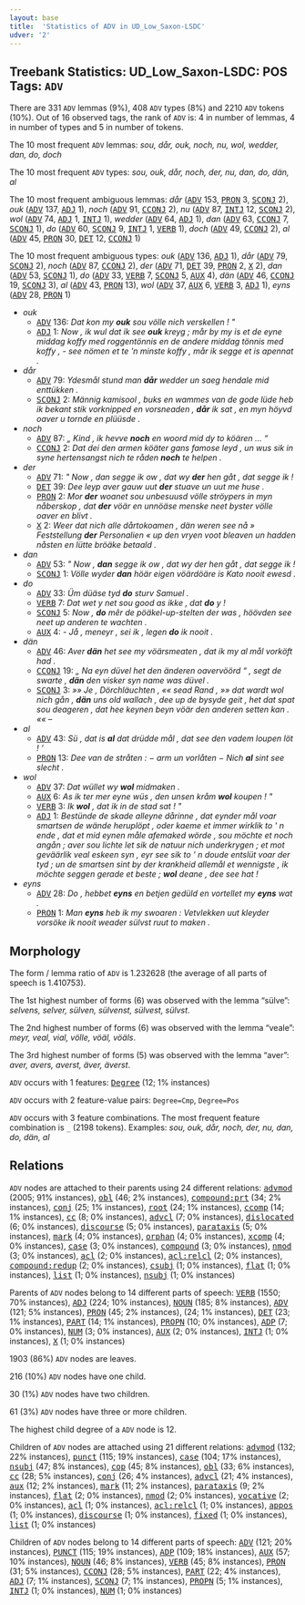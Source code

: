 ```yaml
---
layout: base
title:  'Statistics of ADV in UD_Low_Saxon-LSDC'
udver: '2'
---
```


## Treebank Statistics: UD_Low_Saxon-LSDC: POS Tags: `ADV`

There are 331 `ADV` lemmas (9%), 408 `ADV` types (8%) and 2210 `ADV` tokens (10%).
Out of 16 observed tags, the rank of `ADV` is: 4 in number of lemmas, 4 in number of types and 5 in number of tokens.

The 10 most frequent `ADV` lemmas: <em>sou, dår, ouk, noch, nu, wol, wedder, dan, do, doch</em>

The 10 most frequent `ADV` types:  <em>sou, ouk, dår, noch, der, nu, dan, do, dän, al</em>

The 10 most frequent ambiguous lemmas: <em>dår</em> (<tt><a href="nds_lsdc-pos-ADV.html">ADV</a></tt> 153, <tt><a href="nds_lsdc-pos-PRON.html">PRON</a></tt> 3, <tt><a href="nds_lsdc-pos-SCONJ.html">SCONJ</a></tt> 2), <em>ouk</em> (<tt><a href="nds_lsdc-pos-ADV.html">ADV</a></tt> 137, <tt><a href="nds_lsdc-pos-ADJ.html">ADJ</a></tt> 1), <em>noch</em> (<tt><a href="nds_lsdc-pos-ADV.html">ADV</a></tt> 91, <tt><a href="nds_lsdc-pos-CCONJ.html">CCONJ</a></tt> 2), <em>nu</em> (<tt><a href="nds_lsdc-pos-ADV.html">ADV</a></tt> 87, <tt><a href="nds_lsdc-pos-INTJ.html">INTJ</a></tt> 12, <tt><a href="nds_lsdc-pos-SCONJ.html">SCONJ</a></tt> 2), <em>wol</em> (<tt><a href="nds_lsdc-pos-ADV.html">ADV</a></tt> 74, <tt><a href="nds_lsdc-pos-ADJ.html">ADJ</a></tt> 1, <tt><a href="nds_lsdc-pos-INTJ.html">INTJ</a></tt> 1), <em>wedder</em> (<tt><a href="nds_lsdc-pos-ADV.html">ADV</a></tt> 64, <tt><a href="nds_lsdc-pos-ADJ.html">ADJ</a></tt> 1), <em>dan</em> (<tt><a href="nds_lsdc-pos-ADV.html">ADV</a></tt> 63, <tt><a href="nds_lsdc-pos-CCONJ.html">CCONJ</a></tt> 7, <tt><a href="nds_lsdc-pos-SCONJ.html">SCONJ</a></tt> 1), <em>do</em> (<tt><a href="nds_lsdc-pos-ADV.html">ADV</a></tt> 60, <tt><a href="nds_lsdc-pos-SCONJ.html">SCONJ</a></tt> 9, <tt><a href="nds_lsdc-pos-INTJ.html">INTJ</a></tt> 1, <tt><a href="nds_lsdc-pos-VERB.html">VERB</a></tt> 1), <em>doch</em> (<tt><a href="nds_lsdc-pos-ADV.html">ADV</a></tt> 49, <tt><a href="nds_lsdc-pos-CCONJ.html">CCONJ</a></tt> 2), <em>al</em> (<tt><a href="nds_lsdc-pos-ADV.html">ADV</a></tt> 45, <tt><a href="nds_lsdc-pos-PRON.html">PRON</a></tt> 30, <tt><a href="nds_lsdc-pos-DET.html">DET</a></tt> 12, <tt><a href="nds_lsdc-pos-CCONJ.html">CCONJ</a></tt> 1)

The 10 most frequent ambiguous types:  <em>ouk</em> (<tt><a href="nds_lsdc-pos-ADV.html">ADV</a></tt> 136, <tt><a href="nds_lsdc-pos-ADJ.html">ADJ</a></tt> 1), <em>dår</em> (<tt><a href="nds_lsdc-pos-ADV.html">ADV</a></tt> 79, <tt><a href="nds_lsdc-pos-SCONJ.html">SCONJ</a></tt> 2), <em>noch</em> (<tt><a href="nds_lsdc-pos-ADV.html">ADV</a></tt> 87, <tt><a href="nds_lsdc-pos-CCONJ.html">CCONJ</a></tt> 2), <em>der</em> (<tt><a href="nds_lsdc-pos-ADV.html">ADV</a></tt> 71, <tt><a href="nds_lsdc-pos-DET.html">DET</a></tt> 39, <tt><a href="nds_lsdc-pos-PRON.html">PRON</a></tt> 2, <tt><a href="nds_lsdc-pos-X.html">X</a></tt> 2), <em>dan</em> (<tt><a href="nds_lsdc-pos-ADV.html">ADV</a></tt> 53, <tt><a href="nds_lsdc-pos-SCONJ.html">SCONJ</a></tt> 1), <em>do</em> (<tt><a href="nds_lsdc-pos-ADV.html">ADV</a></tt> 33, <tt><a href="nds_lsdc-pos-VERB.html">VERB</a></tt> 7, <tt><a href="nds_lsdc-pos-SCONJ.html">SCONJ</a></tt> 5, <tt><a href="nds_lsdc-pos-AUX.html">AUX</a></tt> 4), <em>dän</em> (<tt><a href="nds_lsdc-pos-ADV.html">ADV</a></tt> 46, <tt><a href="nds_lsdc-pos-CCONJ.html">CCONJ</a></tt> 19, <tt><a href="nds_lsdc-pos-SCONJ.html">SCONJ</a></tt> 3), <em>al</em> (<tt><a href="nds_lsdc-pos-ADV.html">ADV</a></tt> 43, <tt><a href="nds_lsdc-pos-PRON.html">PRON</a></tt> 13), <em>wol</em> (<tt><a href="nds_lsdc-pos-ADV.html">ADV</a></tt> 37, <tt><a href="nds_lsdc-pos-AUX.html">AUX</a></tt> 6, <tt><a href="nds_lsdc-pos-VERB.html">VERB</a></tt> 3, <tt><a href="nds_lsdc-pos-ADJ.html">ADJ</a></tt> 1), <em>eyns</em> (<tt><a href="nds_lsdc-pos-ADV.html">ADV</a></tt> 28, <tt><a href="nds_lsdc-pos-PRON.html">PRON</a></tt> 1)


* <em>ouk</em>
  * <tt><a href="nds_lsdc-pos-ADV.html">ADV</a></tt> 136: <em>Dat kon my <b>ouk</b> sou völle nich verskellen ! "</em>
  * <tt><a href="nds_lsdc-pos-ADJ.html">ADJ</a></tt> 1: <em>Now , ik wul dat ik see <b>ouk</b> kreyg ; mår by my is et de eyne middag koffy med roggentönnis en de andere middag tönnis med koffy , - see nömen et te 'n minste koffy , mår ik segge et is apennat .</em>
* <em>dår</em>
  * <tt><a href="nds_lsdc-pos-ADV.html">ADV</a></tt> 79: <em>Ydesmål stund man <b>dår</b> wedder un saeg hendale mid enttükken .</em>
  * <tt><a href="nds_lsdc-pos-SCONJ.html">SCONJ</a></tt> 2: <em>Männig kamisool , buks en wammes van de gode lüde heb ik bekant stik vorknipped en vorsneaden , <b>dår</b> ik sat , en myn höyvd oaver u tornde en plüüsde .</em>
* <em>noch</em>
  * <tt><a href="nds_lsdc-pos-ADV.html">ADV</a></tt> 87: <em>„ Kind , ik hevve <b>noch</b> en woord mid dy to köären … “</em>
  * <tt><a href="nds_lsdc-pos-CCONJ.html">CCONJ</a></tt> 2: <em>Dat dei den armen köäter gans famose leyd , un wus sik in syne hertensangst nich te råden <b>noch</b> te helpen .</em>
* <em>der</em>
  * <tt><a href="nds_lsdc-pos-ADV.html">ADV</a></tt> 71: <em>" Now , dan segge ik ow , dat wy <b>der</b> hen gåt , dat segge ik !</em>
  * <tt><a href="nds_lsdc-pos-DET.html">DET</a></tt> 39: <em>Dee leyp aver gauw uut <b>der</b> stuave un uut me huse .</em>
  * <tt><a href="nds_lsdc-pos-PRON.html">PRON</a></tt> 2: <em>Mor <b>der</b> woanet sou unbesuusd völle ströypers in myn nåberskop , dat <b>der</b> vöär en unnöäse menske neet byster völle oaver en blivt .</em>
  * <tt><a href="nds_lsdc-pos-X.html">X</a></tt> 2: <em>Weer dat nich alle dårtokoamen , dän weren see nå » Feststellung <b>der</b> Personalien « up den vryen voot bleaven un hadden nåsten en lütte bröäke betaald .</em>
* <em>dan</em>
  * <tt><a href="nds_lsdc-pos-ADV.html">ADV</a></tt> 53: <em>" Now , <b>dan</b> segge ik ow , dat wy der hen gåt , dat segge ik !</em>
  * <tt><a href="nds_lsdc-pos-SCONJ.html">SCONJ</a></tt> 1: <em>Völle wyder <b>dan</b> höär eigen vöärdöäre is Kato nooit ewesd .</em>
* <em>do</em>
  * <tt><a href="nds_lsdc-pos-ADV.html">ADV</a></tt> 33: <em>Üm düäse tyd <b>do</b> sturv Samuel .</em>
  * <tt><a href="nds_lsdc-pos-VERB.html">VERB</a></tt> 7: <em>Dat wet y net sou good as ikke , dat <b>do</b> y !</em>
  * <tt><a href="nds_lsdc-pos-SCONJ.html">SCONJ</a></tt> 5: <em>Now , <b>do</b> mêr de pöäkel-up-stelten der was , höövden see neet up anderen te wachten .</em>
  * <tt><a href="nds_lsdc-pos-AUX.html">AUX</a></tt> 4: <em>- Jå , meneyr , sei ik , legen <b>do</b> ik nooit .</em>
* <em>dän</em>
  * <tt><a href="nds_lsdc-pos-ADV.html">ADV</a></tt> 46: <em>Aver <b>dän</b> het see my vöärsmeaten , dat ik my al mål vorköft had .</em>
  * <tt><a href="nds_lsdc-pos-CCONJ.html">CCONJ</a></tt> 19: <em>„ Na eyn düvel het den änderen oavervöörd “ , segt de swarte , <b>dän</b> den visker syn name was düvel .</em>
  * <tt><a href="nds_lsdc-pos-SCONJ.html">SCONJ</a></tt> 3: <em>»» Je , Dörchläuchten , «« sead Rand , »» dat wardt wol nich gån , <b>dän</b> uns old wallach , dee up de bysyde geit , het dat spat sou deageren , dat hee keynen beyn vöär den anderen setten kan . «« –</em>
* <em>al</em>
  * <tt><a href="nds_lsdc-pos-ADV.html">ADV</a></tt> 43: <em>Sü , dat is <b>al</b> dat drüdde mål , dat see den vadem loupen löt ! ’</em>
  * <tt><a href="nds_lsdc-pos-PRON.html">PRON</a></tt> 13: <em>Dee van de stråten : − arm un vorlåten − Nich <b>al</b> sint see slecht .</em>
* <em>wol</em>
  * <tt><a href="nds_lsdc-pos-ADV.html">ADV</a></tt> 37: <em>Dat wüllet wy <b>wol</b> midmaken .</em>
  * <tt><a href="nds_lsdc-pos-AUX.html">AUX</a></tt> 6: <em>As ik ter mer eyne wüs , den unsen kråm <b>wol</b> koupen ! "</em>
  * <tt><a href="nds_lsdc-pos-VERB.html">VERB</a></tt> 3: <em>Ik <b>wol</b> , dat ik in de stad sat ! "</em>
  * <tt><a href="nds_lsdc-pos-ADJ.html">ADJ</a></tt> 1: <em>Bestünde de skade alleyne dårinne , dat eynder mål voar smartsen de wände heruplöpt , oder kaeme et immer wirklik to ' n ende , dat et mid eynen måle afemaked wörde , sou möchte et noch angån ; aver sou lichte let sik de natuur nich underkrygen ; et mot geväärlik veal eskeen syn , eyr see sik to ' n doude entslüt voar der tyd ; un de smartsen sint by der krankheid allemål et wennigste , ik möchte seggen gerade et beste ; <b>wol</b> deane , dee see hat !</em>
* <em>eyns</em>
  * <tt><a href="nds_lsdc-pos-ADV.html">ADV</a></tt> 28: <em>Do , hebbet <b>eyns</b> en betjen gedüld en vortellet my <b>eyns</b> wat .</em>
  * <tt><a href="nds_lsdc-pos-PRON.html">PRON</a></tt> 1: <em>Man <b>eyns</b> heb ik my swoaren : Vetvlekken uut kleyder vorsöke ik nooit weader sülvst ruut to maken .</em>

## Morphology

The form / lemma ratio of `ADV` is 1.232628 (the average of all parts of speech is 1.410753).

The 1st highest number of forms (6) was observed with the lemma “sülve”: <em>selvens, selver, sülven, sülvenst, sülvest, sülvst</em>.

The 2nd highest number of forms (6) was observed with the lemma “veale”: <em>meyr, veal, vial, völle, vöäl, vöäls</em>.

The 3rd highest number of forms (5) was observed with the lemma “aver”: <em>aver, avers, averst, äver, äverst</em>.

`ADV` occurs with 1 features: <tt><a href="nds_lsdc-feat-Degree.html">Degree</a></tt> (12; 1% instances)

`ADV` occurs with 2 feature-value pairs: `Degree=Cmp`, `Degree=Pos`

`ADV` occurs with 3 feature combinations.
The most frequent feature combination is `_` (2198 tokens).
Examples: <em>sou, ouk, dår, noch, der, nu, dan, do, dän, al</em>


## Relations

`ADV` nodes are attached to their parents using 24 different relations: <tt><a href="nds_lsdc-dep-advmod.html">advmod</a></tt> (2005; 91% instances), <tt><a href="nds_lsdc-dep-obl.html">obl</a></tt> (46; 2% instances), <tt><a href="nds_lsdc-dep-compound-prt.html">compound:prt</a></tt> (34; 2% instances), <tt><a href="nds_lsdc-dep-conj.html">conj</a></tt> (25; 1% instances), <tt><a href="nds_lsdc-dep-root.html">root</a></tt> (24; 1% instances), <tt><a href="nds_lsdc-dep-ccomp.html">ccomp</a></tt> (14; 1% instances), <tt><a href="nds_lsdc-dep-cc.html">cc</a></tt> (8; 0% instances), <tt><a href="nds_lsdc-dep-advcl.html">advcl</a></tt> (7; 0% instances), <tt><a href="nds_lsdc-dep-dislocated.html">dislocated</a></tt> (6; 0% instances), <tt><a href="nds_lsdc-dep-discourse.html">discourse</a></tt> (5; 0% instances), <tt><a href="nds_lsdc-dep-parataxis.html">parataxis</a></tt> (5; 0% instances), <tt><a href="nds_lsdc-dep-mark.html">mark</a></tt> (4; 0% instances), <tt><a href="nds_lsdc-dep-orphan.html">orphan</a></tt> (4; 0% instances), <tt><a href="nds_lsdc-dep-xcomp.html">xcomp</a></tt> (4; 0% instances), <tt><a href="nds_lsdc-dep-case.html">case</a></tt> (3; 0% instances), <tt><a href="nds_lsdc-dep-compound.html">compound</a></tt> (3; 0% instances), <tt><a href="nds_lsdc-dep-nmod.html">nmod</a></tt> (3; 0% instances), <tt><a href="nds_lsdc-dep-acl.html">acl</a></tt> (2; 0% instances), <tt><a href="nds_lsdc-dep-acl-relcl.html">acl:relcl</a></tt> (2; 0% instances), <tt><a href="nds_lsdc-dep-compound-redup.html">compound:redup</a></tt> (2; 0% instances), <tt><a href="nds_lsdc-dep-csubj.html">csubj</a></tt> (1; 0% instances), <tt><a href="nds_lsdc-dep-flat.html">flat</a></tt> (1; 0% instances), <tt><a href="nds_lsdc-dep-list.html">list</a></tt> (1; 0% instances), <tt><a href="nds_lsdc-dep-nsubj.html">nsubj</a></tt> (1; 0% instances)

Parents of `ADV` nodes belong to 14 different parts of speech: <tt><a href="nds_lsdc-pos-VERB.html">VERB</a></tt> (1550; 70% instances), <tt><a href="nds_lsdc-pos-ADJ.html">ADJ</a></tt> (224; 10% instances), <tt><a href="nds_lsdc-pos-NOUN.html">NOUN</a></tt> (185; 8% instances), <tt><a href="nds_lsdc-pos-ADV.html">ADV</a></tt> (121; 5% instances), <tt><a href="nds_lsdc-pos-PRON.html">PRON</a></tt> (45; 2% instances),  (24; 1% instances), <tt><a href="nds_lsdc-pos-DET.html">DET</a></tt> (23; 1% instances), <tt><a href="nds_lsdc-pos-PART.html">PART</a></tt> (14; 1% instances), <tt><a href="nds_lsdc-pos-PROPN.html">PROPN</a></tt> (10; 0% instances), <tt><a href="nds_lsdc-pos-ADP.html">ADP</a></tt> (7; 0% instances), <tt><a href="nds_lsdc-pos-NUM.html">NUM</a></tt> (3; 0% instances), <tt><a href="nds_lsdc-pos-AUX.html">AUX</a></tt> (2; 0% instances), <tt><a href="nds_lsdc-pos-INTJ.html">INTJ</a></tt> (1; 0% instances), <tt><a href="nds_lsdc-pos-X.html">X</a></tt> (1; 0% instances)

1903 (86%) `ADV` nodes are leaves.

216 (10%) `ADV` nodes have one child.

30 (1%) `ADV` nodes have two children.

61 (3%) `ADV` nodes have three or more children.

The highest child degree of a `ADV` node is 12.

Children of `ADV` nodes are attached using 21 different relations: <tt><a href="nds_lsdc-dep-advmod.html">advmod</a></tt> (132; 22% instances), <tt><a href="nds_lsdc-dep-punct.html">punct</a></tt> (115; 19% instances), <tt><a href="nds_lsdc-dep-case.html">case</a></tt> (104; 17% instances), <tt><a href="nds_lsdc-dep-nsubj.html">nsubj</a></tt> (47; 8% instances), <tt><a href="nds_lsdc-dep-cop.html">cop</a></tt> (45; 8% instances), <tt><a href="nds_lsdc-dep-obl.html">obl</a></tt> (33; 6% instances), <tt><a href="nds_lsdc-dep-cc.html">cc</a></tt> (28; 5% instances), <tt><a href="nds_lsdc-dep-conj.html">conj</a></tt> (26; 4% instances), <tt><a href="nds_lsdc-dep-advcl.html">advcl</a></tt> (21; 4% instances), <tt><a href="nds_lsdc-dep-aux.html">aux</a></tt> (12; 2% instances), <tt><a href="nds_lsdc-dep-mark.html">mark</a></tt> (11; 2% instances), <tt><a href="nds_lsdc-dep-parataxis.html">parataxis</a></tt> (9; 2% instances), <tt><a href="nds_lsdc-dep-flat.html">flat</a></tt> (2; 0% instances), <tt><a href="nds_lsdc-dep-nmod.html">nmod</a></tt> (2; 0% instances), <tt><a href="nds_lsdc-dep-vocative.html">vocative</a></tt> (2; 0% instances), <tt><a href="nds_lsdc-dep-acl.html">acl</a></tt> (1; 0% instances), <tt><a href="nds_lsdc-dep-acl-relcl.html">acl:relcl</a></tt> (1; 0% instances), <tt><a href="nds_lsdc-dep-appos.html">appos</a></tt> (1; 0% instances), <tt><a href="nds_lsdc-dep-discourse.html">discourse</a></tt> (1; 0% instances), <tt><a href="nds_lsdc-dep-fixed.html">fixed</a></tt> (1; 0% instances), <tt><a href="nds_lsdc-dep-list.html">list</a></tt> (1; 0% instances)

Children of `ADV` nodes belong to 14 different parts of speech: <tt><a href="nds_lsdc-pos-ADV.html">ADV</a></tt> (121; 20% instances), <tt><a href="nds_lsdc-pos-PUNCT.html">PUNCT</a></tt> (115; 19% instances), <tt><a href="nds_lsdc-pos-ADP.html">ADP</a></tt> (109; 18% instances), <tt><a href="nds_lsdc-pos-AUX.html">AUX</a></tt> (57; 10% instances), <tt><a href="nds_lsdc-pos-NOUN.html">NOUN</a></tt> (46; 8% instances), <tt><a href="nds_lsdc-pos-VERB.html">VERB</a></tt> (45; 8% instances), <tt><a href="nds_lsdc-pos-PRON.html">PRON</a></tt> (31; 5% instances), <tt><a href="nds_lsdc-pos-CCONJ.html">CCONJ</a></tt> (28; 5% instances), <tt><a href="nds_lsdc-pos-PART.html">PART</a></tt> (22; 4% instances), <tt><a href="nds_lsdc-pos-ADJ.html">ADJ</a></tt> (7; 1% instances), <tt><a href="nds_lsdc-pos-SCONJ.html">SCONJ</a></tt> (7; 1% instances), <tt><a href="nds_lsdc-pos-PROPN.html">PROPN</a></tt> (5; 1% instances), <tt><a href="nds_lsdc-pos-INTJ.html">INTJ</a></tt> (1; 0% instances), <tt><a href="nds_lsdc-pos-NUM.html">NUM</a></tt> (1; 0% instances)

